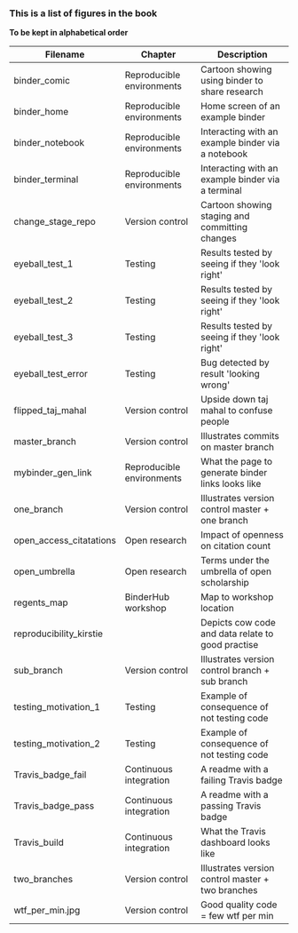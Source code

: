 ### This is a list of figures in the book

**To be kept in alphabetical order**

| Filename                   | Chapter              | Description                                            |
| -------------------------- | -------------------- | -------------------------------------------------      |
| binder_comic               | Reproducible environments | Cartoon showing using binder to share research    |
| binder_home                | Reproducible environments | Home screen of an example binder                  |
| binder_notebook            | Reproducible environments | Interacting with an example binder via a notebook |
| binder_terminal            | Reproducible environments | Interacting with an example binder via a terminal |
| change_stage_repo          | Version control      | Cartoon showing staging and committing changes         |
| eyeball_test_1             | Testing              | Results tested by seeing if they 'look right'          |
| eyeball_test_2             | Testing              | Results tested by seeing if they 'look right'          |
| eyeball_test_3             | Testing              | Results tested by seeing if they 'look right'          |
| eyeball_test_error         | Testing              | Bug detected by result 'looking wrong'                 |
| flipped_taj_mahal          | Version control      | Upside down taj mahal to confuse people                |
| master_branch              | Version control      | Illustrates commits on master branch                   |
| mybinder_gen_link          | Reproducible environments | What the page to generate binder links looks like |
| one_branch                 | Version control      | Illustrates version control master + one branch        |
| open_access_citatations    | Open research        | Impact of openness on citation count                   |
| open_umbrella              | Open research        | Terms under the umbrella of open scholarship           |
| regents_map                | BinderHub workshop   | Map to workshop location                               |
| reproducibility_kirstie    |                      | Depicts cow code and data relate to good practise      |
| sub_branch                 | Version control      | Illustrates version control branch + sub branch        |
| testing_motivation_1       | Testing              | Example of consequence of not testing code             |
| testing_motivation_2       | Testing              | Example of consequence of not testing code             |
| Travis_badge_fail          | Continuous integration | A readme with a failing Travis badge                 |
| Travis_badge_pass          | Continuous integration | A readme with a passing Travis badge                 |
| Travis_build               | Continuous integration | What the Travis dashboard looks like                 |
| two_branches               | Version control      | Illustrates version control master + two branches      |
| wtf_per_min.jpg            | Version control      | Good quality code = few wtf per min                    |
